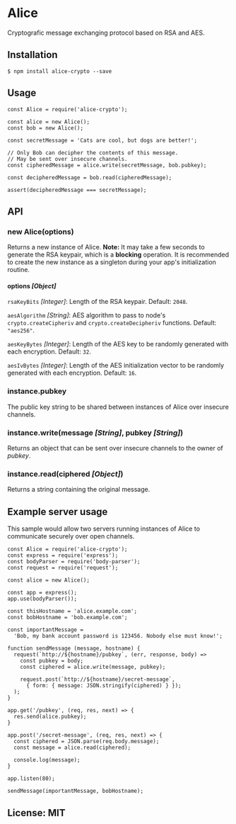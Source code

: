 # Alice
Cryptografic message exchanging protocol based on RSA and AES.

## Installation

```
$ npm install alice-crypto --save
```

## Usage

```
const Alice = require('alice-crypto');

const alice = new Alice();
const bob = new Alice();

const secretMessage = 'Cats are cool, but dogs are better!';

// Only Bob can decipher the contents of this message.
// May be sent over insecure channels.
const cipheredMessage = alice.write(secretMessage, bob.pubkey);

const decipheredMessage = bob.read(cipheredMessage);

assert(decipheredMessage === secretMessage);
```

## API

### new Alice(options)
Returns a new instance of Alice.
**Note:** It may take a few seconds to generate the RSA keypair, which is a **blocking** operation. It is recommended to create the new instance as a singleton during your app's initialization routine.

#### options _[Object]_
`rsaKeyBits` _[Integer]_: Length of the RSA keypair. Default: `2048`.

`aesAlgorithm` _[String]_: AES algorithm to pass to node's `crypto.createCipheriv` and `crypto.createDecipheriv` functions. Default: `"aes256"`.

`aesKeyBytes` _[Integer]_: Length of the AES key to be randomly generated with each encryption. Default: `32`.

`aesIvBytes` _[Integer]_: Length of the AES initialization vector to be randomly generated with each encryption. Default: `16`.

### instance.pubkey
The public key string to be shared between instances of Alice over insecure channels.

### instance.write(message _[String]_, pubkey _[String]_)
Returns an object that can be sent over insecure channels to the owner of _pubkey_.

### instance.read(ciphered _[Object]_)
Returns a string containing the original message.

## Example server usage
This sample would allow two servers running instances of Alice to communicate securely over open channels.

```
const Alice = require('alice-crypto');
const express = require('express');
const bodyParser = require('body-parser');
const request = require('request');

const alice = new Alice();

const app = express();
app.use(bodyParser());

const thisHostname = 'alice.example.com';
const bobHostname = 'bob.example.com';

const importantMessage =
  'Bob, my bank account password is 123456. Nobody else must know!';

function sendMessage (message, hostname) {
  request(`http://${hostname}/pubkey`, (err, response, body) => 
    const pubkey = body;
    const ciphered = alice.write(message, pubkey);

    request.post(`http://${hostname}/secret-message`,
      { form: { message: JSON.stringify(ciphered) } });
  );
}

app.get('/pubkey', (req, res, next) => {
  res.send(alice.pubkey);
}

app.post('/secret-message', (req, res, next) => {
  const ciphered = JSON.parse(req.body.message);
  const message = alice.read(ciphered);

  console.log(message);
}

app.listen(80);

sendMessage(importantMessage, bobHostname);
```

## License: MIT
